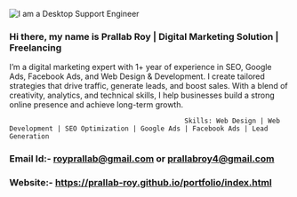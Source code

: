 ![I am a Desktop Support Engineer](https://www.makemyassignments.com/blog/wp-content/uploads/2024/08/DM_blog_post_image_03_guetzli.jpg)
### Hi there, my name is Prallab Roy | Digital Marketing Solution | Freelancing
I’m a digital marketing expert with 1+ year of experience in SEO, Google Ads, Facebook Ads, and Web Design & Development. I create tailored strategies that drive traffic, generate leads, and boost sales. With a blend of creativity, analytics, and technical skills, I help businesses build a strong online presence and achieve long-term growth.

                                                Skills: Web Design | Web Development | SEO Optimization | Google Ads | Facebook Ads | Lead Generation

### Email Id:- royprallab@gmail.com or prallabroy4@gmail.com 
### Website:- https://prallab-roy.github.io/portfolio/index.html

